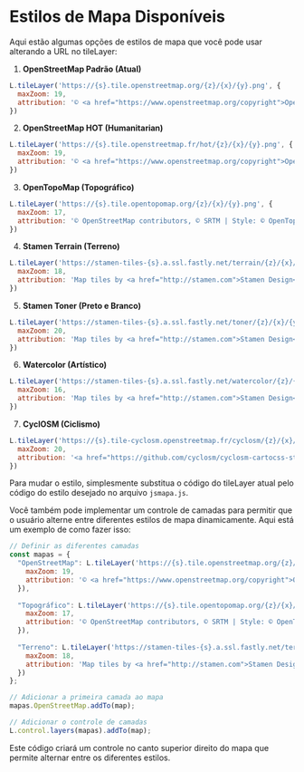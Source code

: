 # Estilos de Mapa Disponíveis

Aqui estão algumas opções de estilos de mapa que você pode usar alterando a URL no tileLayer:

1. **OpenStreetMap Padrão (Atual)**
```javascript
L.tileLayer('https://{s}.tile.openstreetmap.org/{z}/{x}/{y}.png', {
  maxZoom: 19,
  attribution: '© <a href="https://www.openstreetmap.org/copyright">OpenStreetMap</a> contributors'
})
```

2. **OpenStreetMap HOT (Humanitarian)**
```javascript
L.tileLayer('https://{s}.tile.openstreetmap.fr/hot/{z}/{x}/{y}.png', {
  maxZoom: 19,
  attribution: '© <a href="https://www.openstreetmap.org/copyright">OpenStreetMap</a> contributors, Tiles style by <a href="https://www.hotosm.org/" target="_blank">HOT</a>'
})
```

3. **OpenTopoMap (Topográfico)**
```javascript
L.tileLayer('https://{s}.tile.opentopomap.org/{z}/{x}/{y}.png', {
  maxZoom: 17,
  attribution: '© OpenStreetMap contributors, © SRTM | Style: © OpenTopoMap (CC-BY-SA)'
})
```

4. **Stamen Terrain (Terreno)**
```javascript
L.tileLayer('https://stamen-tiles-{s}.a.ssl.fastly.net/terrain/{z}/{x}/{y}{r}.png', {
  maxZoom: 18,
  attribution: 'Map tiles by <a href="http://stamen.com">Stamen Design</a>, <a href="http://creativecommons.org/licenses/by/3.0">CC BY 3.0</a> &mdash; Map data &copy; <a href="https://www.openstreetmap.org/copyright">OpenStreetMap</a> contributors'
})
```

5. **Stamen Toner (Preto e Branco)**
```javascript
L.tileLayer('https://stamen-tiles-{s}.a.ssl.fastly.net/toner/{z}/{x}/{y}{r}.png', {
  maxZoom: 20,
  attribution: 'Map tiles by <a href="http://stamen.com">Stamen Design</a>, <a href="http://creativecommons.org/licenses/by/3.0">CC BY 3.0</a> &mdash; Map data &copy; <a href="https://www.openstreetmap.org/copyright">OpenStreetMap</a> contributors'
})
```

6. **Watercolor (Artístico)**
```javascript
L.tileLayer('https://stamen-tiles-{s}.a.ssl.fastly.net/watercolor/{z}/{x}/{y}.png', {
  maxZoom: 16,
  attribution: 'Map tiles by <a href="http://stamen.com">Stamen Design</a>, <a href="http://creativecommons.org/licenses/by/3.0">CC BY 3.0</a> &mdash; Map data &copy; <a href="https://www.openstreetmap.org/copyright">OpenStreetMap</a> contributors'
})
```

7. **CyclOSM (Ciclismo)**
```javascript
L.tileLayer('https://{s}.tile-cyclosm.openstreetmap.fr/cyclosm/{z}/{x}/{y}.png', {
  maxZoom: 20,
  attribution: '<a href="https://github.com/cyclosm/cyclosm-cartocss-style/releases" title="CyclOSM - Open Bicycle render">CyclOSM</a> | Map data: &copy; <a href="https://www.openstreetmap.org/copyright">OpenStreetMap</a> contributors'
})
```

Para mudar o estilo, simplesmente substitua o código do tileLayer atual pelo código do estilo desejado no arquivo `jsmapa.js`.

Você também pode implementar um controle de camadas para permitir que o usuário alterne entre diferentes estilos de mapa dinamicamente. Aqui está um exemplo de como fazer isso:

```javascript
// Definir as diferentes camadas
const mapas = {
  "OpenStreetMap": L.tileLayer('https://{s}.tile.openstreetmap.org/{z}/{x}/{y}.png', {
    maxZoom: 19,
    attribution: '© <a href="https://www.openstreetmap.org/copyright">OpenStreetMap</a> contributors'
  }),
  
  "Topográfico": L.tileLayer('https://{s}.tile.opentopomap.org/{z}/{x}/{y}.png', {
    maxZoom: 17,
    attribution: '© OpenStreetMap contributors, © SRTM | Style: © OpenTopoMap (CC-BY-SA)'
  }),
  
  "Terreno": L.tileLayer('https://stamen-tiles-{s}.a.ssl.fastly.net/terrain/{z}/{x}/{y}{r}.png', {
    maxZoom: 18,
    attribution: 'Map tiles by <a href="http://stamen.com">Stamen Design</a>'
  })
};

// Adicionar a primeira camada ao mapa
mapas.OpenStreetMap.addTo(map);

// Adicionar o controle de camadas
L.control.layers(mapas).addTo(map);
```

Este código criará um controle no canto superior direito do mapa que permite alternar entre os diferentes estilos.